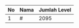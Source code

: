 | No | Nama            | Jumlah Level |
|----|-----------------|--------------|
| 1  | #    |    2095        |
